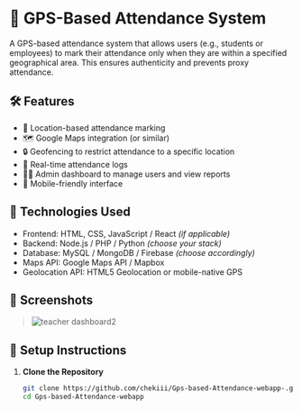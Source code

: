 # 📍 GPS-Based Attendance System

A GPS-based attendance system that allows users (e.g., students or employees) to mark their attendance only when they are within a specified geographical area. This ensures authenticity and prevents proxy attendance.

## 🛠️ Features

- 📌 Location-based attendance marking
- 🗺️ Google Maps integration (or similar)
- 🔒 Geofencing to restrict attendance to a specific location
- 🧾 Real-time attendance logs
- 👨‍🏫 Admin dashboard to manage users and view reports
- 📱 Mobile-friendly interface

## 🚀 Technologies Used

- Frontend: HTML, CSS, JavaScript / React *(if applicable)*
- Backend: Node.js / PHP / Python *(choose your stack)*
- Database: MySQL / MongoDB / Firebase *(choose accordingly)*
- Maps API: Google Maps API / Mapbox
- Geolocation API: HTML5 Geolocation or mobile-native GPS

## 📸 Screenshots

> ![teacher dashboard2](https://github.com/user-attachments/assets/70c91aa6-49f1-4e12-ad0d-7259427e8de4)


## 🔧 Setup Instructions

1. **Clone the Repository**
   ```bash
   git clone https://github.com/chekiii/Gps-based-Attendance-webapp-.git
   cd Gps-based-Attendance-webapp
